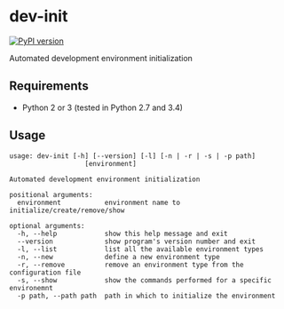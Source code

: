 dev-init
========

[![PyPI version](https://img.shields.io/pypi/v/dev-init.svg)](https://pypi.python.org/pypi/dev-init)

Automated development environment initialization

Requirements
------------

- Python 2 or 3 (tested in Python 2.7 and 3.4)

Usage
-----

```
usage: dev-init [-h] [--version] [-l] [-n | -r | -s | -p path]
                   [environment]

Automated development environment initialization

positional arguments:
  environment           environment name to initialize/create/remove/show

optional arguments:
  -h, --help            show this help message and exit
  --version             show program's version number and exit
  -l, --list            list all the available environment types
  -n, --new             define a new environment type
  -r, --remove          remove an environment type from the configuration file
  -s, --show            show the commands performed for a specific environemnt
  -p path, --path path  path in which to initialize the environment
```
